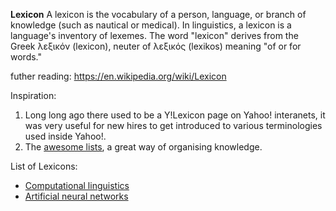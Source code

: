 **Lexicon**
A lexicon is the vocabulary of a person, language, or branch of knowledge (such as nautical or medical). In linguistics, a lexicon is a language's inventory of lexemes. The word "lexicon" derives from the Greek λεξικόν (lexicon), neuter of λεξικός (lexikos) meaning "of or for words."

futher reading:
<https://en.wikipedia.org/wiki/Lexicon>


Inspiration:

 1. Long long ago there used to be a Y!Lexicon page on Yahoo! interanets, it was very useful for new hires to get introduced to various terminologies used inside Yahoo!.
 2. The [awesome lists](https://github.com/sindresorhus/awesome), a great way of organising knowledge.


List of Lexicons:

 * [Computational linguistics](https://github.com/technopreneurG/lexicon-computational-linguistics)
 * [Artificial neural networks](https://github.com/technopreneurG/lexicon-artificial-neural-network)
